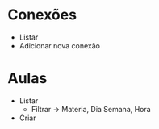 
# Conexões
- Listar
- Adicionar nova conexão

# Aulas
- Listar
  - Filtrar -> Materia, Dia Semana, Hora
- Criar